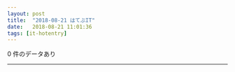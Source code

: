```yaml
---
layout: post
title:  "2018-08-21 はてぶIT"
date:   2018-08-21 11:01:36
tags: [it-hotentry]
---
```

0 件のデータあり

<hr>
